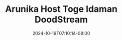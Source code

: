 --- 
title: "Arunika Host Toge Idaman  DoodStream"
description: "download   Arunika Host Toge Idaman  DoodStream dood video full baru"
date: 2024-10-19T07:10:14-08:00
file_code: "utvy6zp6ml5z"
draft: false
cover: "ce4sgwgeirnkiiz1.jpg"
tags: ["Arunika", "Host", "Toge", "Idaman", "DoodStream", "bokep-indo", "bokep-viral", "bokep-ig"]
length: 1515
fld_id: "1484066"
foldername: "Arunika"
categories: ["Arunika"]
views: 0
---